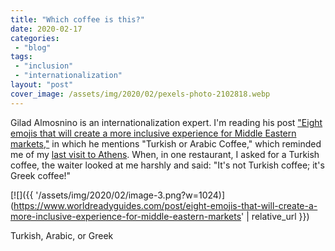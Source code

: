 ```yaml
---
title: "Which coffee is this?"
date: 2020-02-17
categories: 
 - "blog"
tags: 
 - "inclusion"
 - "internationalization"
layout: "post"
cover_image: /assets/img/2020/02/pexels-photo-2102818.webp
---
```


Gilad Almosnino is an internationalization expert. I'm reading his post ["Eight emojis that will create a more inclusive experience for Middle Eastern markets,"](https://www.worldreadyguides.com/post/eight-emojis-that-will-create-a-more-inclusive-experience-for-middle-eastern-markets) in which he mentions "Turkish or Arabic Coffee," which reminded me of my [last visit to Athens](https://gorelik.net/2020/01/08/athens-greece/). When, in one restaurant, I asked for a Turkish coffee, the waiter looked at me harshly and said: "It's not Turkish coffee; it's Greek coffee!"

[![]({{ '/assets/img/2020/02/image-3.png?w=1024)](https://www.worldreadyguides.com/post/eight-emojis-that-will-create-a-more-inclusive-experience-for-middle-eastern-markets' | relative_url }})

Turkish, Arabic, or Greek
